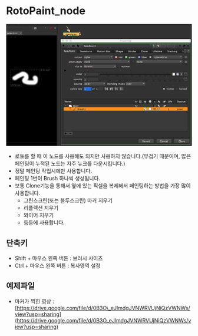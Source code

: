 # RotoPaint\_node

![](../../.gitbook/assets/rotopaint_node.png)

* 로토를 할 때 이 노드를 사용해도 되지만 사용하지 않습니다.\(무겁기 때문이며, 많은 페인팅이 누적된 노드는 자주 뉴크를 다운시킵니다.\)
* 정말 페인팅 작업시에만 사용합니다.
* 페인팅 1번이 Brush 하나씩 생성됩니다.
* 보통 Clone기능을 통해서 옆에 있는 픽셀을 복제해서 페인팅하는 방법을 가장 많이 사용합니다.
  * 그린스크린\(또는 블루스크린\) 마커 지우기
  * 리플렉션 지우기
  * 와이어 지우기
  * 등등에 사용합니다.

## 단축키

* Shift + 마우스 왼쪽 버튼 : 브러시 사이즈
* Ctrl + 마우스 왼쪽 버튼 : 복사영역 설정

## 예제파일

* 마커가 찍힌 영상 : [https://drive.google.com/file/d/0B3O\_eJlmdgJVNWRVUjNiQzVWNWs/view?usp=sharing](https://drive.google.com/file/d/0B3O_eJlmdgJVNWRVUjNiQzVWNWs/view?usp=sharing)

